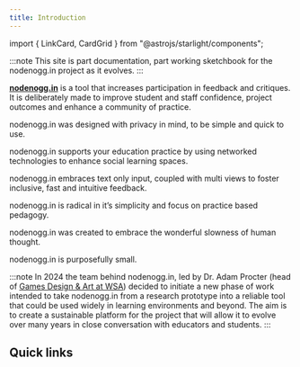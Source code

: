 ```yaml
---
title: Introduction
---
```


import { LinkCard, CardGrid } from "@astrojs/starlight/components";

:::note
This site is part documentation, part working sketchbook for the nodenogg.in project as it evolves.
:::

[**nodenogg.in**](https://nodenogg.in) is a tool that increases participation in feedback and critiques. It is deliberately made to improve student and staff confidence, project outcomes and enhance a community of practice.

nodenogg.in was designed with privacy in mind, to be simple and quick to use.

nodenogg.in supports your education practice by using networked technologies to enhance social learning spaces.

nodenogg.in embraces text only input, coupled with multi views to foster inclusive, fast and intuitive feedback.

nodenogg.in is radical in it’s simplicity and focus on practice based pedagogy.

nodenogg.in was created to embrace the wonderful slowness of human thought.

nodenogg.in is purposefully small.

:::note
In 2024 the team behind nodenogg.in, led by Dr. Adam Procter (head of [Games Design & Art at WSA](https://winchester.games/courseinfo.html)) decided to initiate a new phase of work intended to take nodenogg.in from a research prototype into a reliable tool that could be used widely in learning environments and beyond. The aim is to create a sustainable platform for the project that will allow it to evolve over many years in close conversation with educators and students.
:::

## Quick links

<CardGrid>

<LinkCard
  title="Thesis"
  description="This project is built on foundational research done by Dr Adam Procter during his practise-based PhD."
  href="https://manifold.soton.ac.uk/"
/>
<LinkCard
  title="Principles"
  description="The Principles that guide how every decision behind how this product is made."
  href="/principles"
/>
<LinkCard
  title="Roadmap"
  description="To see how nodenogg.in is evolving and how it will develop in the coming year, see our Roadmap "
  href="/roadmap"
/>
<LinkCard
  title="Architecture"
  description="For a deep dive into how nodenogg.in works, look through the Architecture documentation"
  href="/architecture/01-overview"
/>
</CardGrid>

